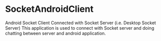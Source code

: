 SocketAndroidClient
===================

Android Socket Client Connected with Socket Server (i.e. Desktop Socket Server)
This application is used to connect with Socket server and doing chatting between server and android application.
